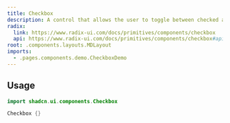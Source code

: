 ```yaml
---
title: Checkbox
description: A control that allows the user to toggle between checked and not checked.
radix:
  link: https://www.radix-ui.com/docs/primitives/components/checkbox
  api: https://www.radix-ui.com/docs/primitives/components/checkbox#api-reference
root: .components.layouts.MDLayout
imports:
  - .pages.components.demo.CheckboxDemo
---
```


<ComponentPreview component="CheckboxDemo {}" file="CheckboxDemo" />

## Usage

```kotlin
import shadcn.ui.components.Checkbox
```

```kotlin
Checkbox {}
```
